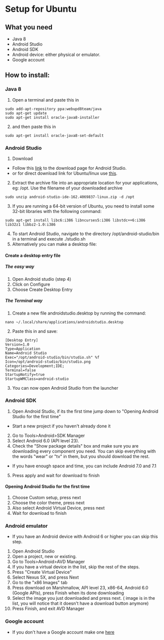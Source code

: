 # Setup for Ubuntu

## What you need
 - Java 8
 - Android Studio
 - Android SDK
 - Android device: either physical or emulator.
 - Google account

 ## How to install:
 ### Java 8
 1. Open a terminal and paste this in
 ```
 sudo add-apt-repository ppa:webupd8team/java
 sudo apt-get update
 sudo apt-get install oracle-java8-installer
```
2. and then paste this in
```
sudo apt-get install oracle-java8-set-default
```
 ### Android Studio
1. Download
  * Follow this [link](https://developer.android.com/studio/index.html) to the download page for Android Studio.
  * or for direct download link for Ubuntu/linux use [this](https://dl.google.com/dl/android/studio/ide-zips/2.3.3.0/android-studio-ide-162.4069837-linux.zip).
2. Extract the archive file into an appropriate location for your applications, eg: /opt. Use the filename of your downloaded archive
```
sudo unzip android-studio-ide-162.4069837-linux.zip -d /opt
```
3. If you are running a 64-bit version of Ubuntu, you need to install some 32-bit libraries with the following command:
```
sudo apt-get install libc6:i386 libncurses5:i386 libstdc++6:i386 lib32z1 libbz2-1.0:i386
```
4. To start Android Studio, navigate to the directory /opt/android-studio/bin in a terminal and execute ./studio.sh
5. Alternatively you can make a desktop file:
 #### Create a desktop entry file
 ##### The easy way
1. Open Android studio (step 4)
2. Click on Configure
3. Choose Create Desktop Entry
 ##### The Terminal way
 1. Create a new file androidstudio.desktop by running the command:
```
nano ~/.local/share/applications/androidstudio.desktop
```
2. Paste this in and save:
```
[Desktop Entry]
Version=1.0
Type=Application
Name=Android Studio
Exec="/opt/android-studio/bin/studio.sh" %f
Icon=/opt/android-studio/bin/studio.png
Categories=Development;IDE;
Terminal=false
StartupNotify=true
StartupWMClass=android-studio
```
3. You can now open Android Studio from the launcher


### Android SDK
1. Open Android Studio, if its the first time jump down to "Opening Android Studio for the first time"
* Start a new project if you haven't already done it
2. Go to Tools>Android>SDK Manager
3. Select Android 6.0 (API level 23).
4. Check the "Show package details" box and make sure you are downloading every component you need. You can skip everything with the words "wear" or "tv" in them, but you should download the rest.
* If you have enough space and time, you can include Android 7.0 and 7.1
5. Press apply and wait for download to finish

#### Opening Android Studio for the first time
1. Choose Custom setup, press next
2. Choose the color theme, press next
3. Also select Android Virtual Device, press next
4. Wait for download to finish

### Android emulator
* If you have an Android device with Android 6 or higher you can skip this step.
1. Open Android Studio
2. Open a project, new or existing.
3. Go to Tools>Android>AVD Manager
4. If you have a virtual device in the list, skip the rest of the steps.
5. Press "Create Virtual Device"
6. Select Nexus 5X, and press Next
7. Go to the "x86 Images" tab
8. Press download on  Marshmallow, API level 23, x86-64, Android 6.0 (Google APIs), press Finish when its done downloading
9. Select the image you just downloaded and press next. ( image is in the list, you will notice that it doesn't have a download button anymore)
10. Press Finish, and exit AVD Manager

### Google account
* If you don't have a Google account make one [here](https://accounts.google.com/SignUp)

